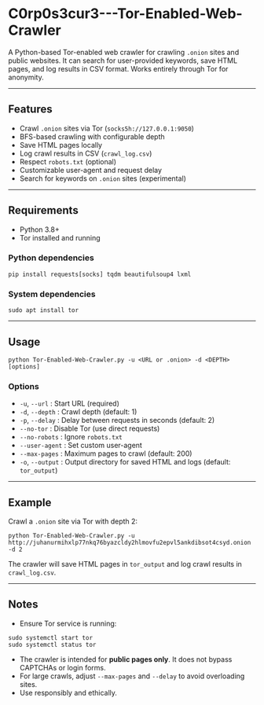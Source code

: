 # C0rp0s3cur3---Tor-Enabled-Web-Crawler
A Python-based Tor-enabled web crawler for crawling `.onion` sites and public websites. It can search for user-provided keywords, save HTML pages, and log results in CSV format. Works entirely through Tor for anonymity.

---

## Features

- Crawl `.onion` sites via Tor (`socks5h://127.0.0.1:9050`)
- BFS-based crawling with configurable depth
- Save HTML pages locally
- Log crawl results in CSV (`crawl_log.csv`)
- Respect `robots.txt` (optional)
- Customizable user-agent and request delay
- Search for keywords on `.onion` sites (experimental)

---

## Requirements

- Python 3.8+
- Tor installed and running

### Python dependencies

```
pip install requests[socks] tqdm beautifulsoup4 lxml
```

### System dependencies

```
sudo apt install tor
```

---

## Usage

```
python Tor-Enabled-Web-Crawler.py -u <URL or .onion> -d <DEPTH> [options]
```

### Options
- `-u`, `--url` : Start URL (required)
- `-d`, `--depth` : Crawl depth (default: 1)
- `-p`, `--delay` : Delay between requests in seconds (default: 2)
- `--no-tor` : Disable Tor (use direct requests)
- `--no-robots` : Ignore `robots.txt`
- `--user-agent` : Set custom user-agent
- `--max-pages` : Maximum pages to crawl (default: 200)
- `-o`, `--output` : Output directory for saved HTML and logs (default: `tor_output`)

---
## Example

Crawl a `.onion` site via Tor with depth 2:

```
python Tor-Enabled-Web-Crawler.py -u http://juhanurmihxlp77nkq76byazcldy2hlmovfu2epvl5ankdibsot4csyd.onion -d 2
```
The crawler will save HTML pages in `tor_output` and log crawl results in `crawl_log.csv`.

---
## Notes

- Ensure Tor service is running:

```
sudo systemctl start tor
sudo systemctl status tor
```

- The crawler is intended for **public pages only**. It does not bypass CAPTCHAs or login forms.
- For large crawls, adjust `--max-pages` and `--delay` to avoid overloading sites.
- Use responsibly and ethically.
